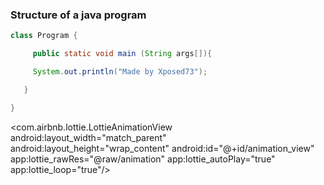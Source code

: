 ### Structure of a java program

```java
class Program {

     public static void main (String args[]){

     System.out.println("Made by Xposed73");

   }

}
```


<com.airbnb.lottie.LottieAnimationView
            android:layout_width="match_parent"
            android:layout_height="wrap_content"
            android:id="@+id/animation_view"
            app:lottie_rawRes="@raw/animation"
            app:lottie_autoPlay="true"
            app:lottie_loop="true"/>

